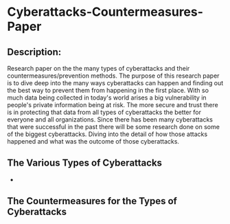# Cyberattacks-Countermeasures-Paper

## Description:
Research paper on the the many types of cyberattacks and their countermeasures/prevention methods. The purpose of this research paper is to dive deep into the many ways cyberattacks can happen and finding out the best way to prevent them from happening in the first place. With so much data being collected in today's world arises a big vulnerability in people's private information being at risk. The more secure and trust there is in protecting that data from all types of cyberattacks the better for everyone and all organizations. Since there has been many cyberattacks that were successful in the past there will be some research done on some of the biggest cyberattacks. Diving into the detail of how those attacks happened and what was the outcome of those cyberattacks.

## The Various Types of Cyberattacks 
- 

## The Countermeasures for the Types of Cyberattacks
